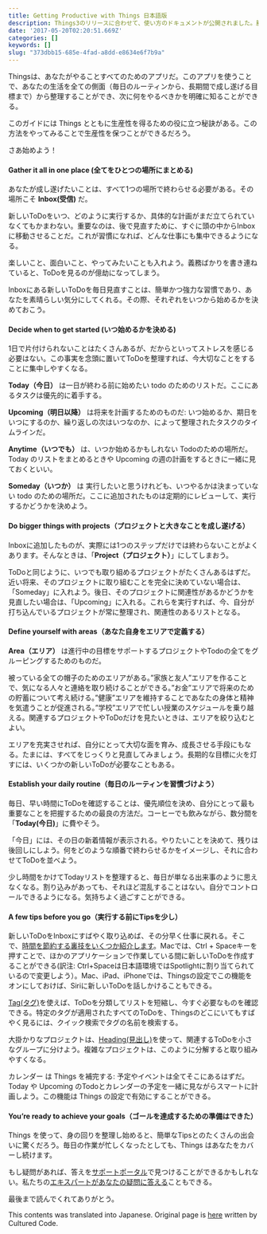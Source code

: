 ```yaml
---
title: Getting Productive with Things 日本語版
description: Things3のリリースに合わせて、使い方のドキュメントが公開されました。勝手訳しておきます。日本語らしい文章に近づけるために意訳しているところもあります。オリジナルはこちらです。
date: '2017-05-20T02:20:51.669Z'
categories: []
keywords: []
slug: "373dbb15-685e-4fad-a8dd-e8634e6f7b9a"
---
```

Thingsは、あなたがやることすべてのためのアプリだ。このアプリを使うことで、あなたの生活を全ての側面（毎日のルーティンから、長期間で成し遂げる目標まで）から整理することができ、次に何をやるべきかを明確に知ることができる。

このガイドには Things とともに生産性を得るための役に立つ秘訣がある。この方法をやってみることで生産性を保つことができるだろう。

さあ始めよう！

#### Gather it all in one place (全てをひとつの場所にまとめる)

あなたが成し遂げたいことは、すべて1つの場所で終わらせる必要がある。その場所こそ **Inbox(受信)** だ。

新しいToDoをいつ、どのように実行するか、具体的な計画がまだ立てられていなくてもかまわない。重要なのは、後で見直すために、すぐに頭の中からInboxに移動させることだ。これが習慣になれば、どんな仕事にも集中できるようになる。

楽しいこと、面白いこと、やってみたいことも入れよう。義務ばかりを書き連ねていると、ToDoを見るのが億劫になってしまう。

Inboxにある新しいToDoを毎日見直すことは、簡単かつ強力な習慣であり、あなたを素晴らしい気分にしてくれる。その際、それぞれをいつから始めるかを決めておこう。

#### Decide when to get started (いつ始めるかを決める)

1日で片付けられないことはたくさんあるが、だからといってストレスを感じる必要はない。この事実を念頭に置いてToDoを整理すれば、今大切なことをすることに集中しやすくなる。

**Today（今日）** は一日が終わる前に始めたい todo のためのリストだ。ここにあるタスクは優先的に着手する。

**Upcoming（明日以降）** は将来を計画するためのものだ: いつ始めるか、期日をいつにするのか、繰り返しの次はいつなのか、によって整理されたタスクのタイムラインだ。

**Anytime（いつでも）** は、いつか始めるかもしれない Todoのための場所だ。Today のリストをまとめるときや Upcoming の週の計画をするときに一緒に見ておくといい。

**Someday（いつか）** は 実行したいと思うけれども、いつやるかは決まっていない todo のための場所だ。ここに追加されたものは定期的にレビューして、実行するかどうかを決めよう。

#### Do bigger things with projects（プロジェクトと大きなことを成し遂げる）

Inboxに追加したものが、実際には1つのステップだけでは終わらないことがよくあります。そんなときは、「**Project（プロジェクト）**」にしてしまおう。

ToDoと同じように、いつでも取り組めるプロジェクトがたくさんあるはずだ。近い将来、そのプロジェクトに取り組むことを完全に決めていない場合は、「Someday」に入れよう。後日、そのプロジェクトに関連性があるかどうかを見直したい場合は、「Upcoming」に入れる。これらを実行すれば、今、自分が打ち込んでいるプロジェクトが常に整理され、関連性のあるリストとなる。

#### Define yourself with areas（あなた自身をエリアで定義する）

**Area（エリア）** は進行中の目標をサポートするプロジェクトやTodoの全てをグルーピングするためのものだ。

被っている全ての帽子のためのエリアがある。”家族と友人”エリアを作ることで、気になる人々と連絡を取り続けることができる。”お金”エリアで将来のための貯蓄について考え続ける。”健康”エリアを維持することであなたの身体と精神を気遣うことが促進される。”学校”エリアで忙しい授業のスケジュールを乗り越える。関連するプロジェクトやToDoだけを見たいときは、エリアを絞り込むとよい。

エリアを充実させれば、自分にとって大切な面を育み、成長させる手段にもなる。たまには、すべてをじっくりと見直してみましょう。長期的な目標に火を灯すには、いくつかの新しいToDoが必要なこともある。

#### Establish your daily routine（毎日のルーティンを習慣づけよう）

毎日、早い時間にToDoを確認することは、優先順位を決め、自分にとって最も重要なことを把握するための最良の方法だ。コーヒーでも飲みながら、数分間を「**Today(今日)**」に費やそう。

「今日」には、その日の新着情報が表示される。やりたいことを決めて、残りは後回しにしよう。何をどのような順番で終わらせるかをイメージし、それに合わせてToDoを並べよう。

少し時間をかけてTodayリストを整理すると、毎日が単なる出来事のように思えなくなる。割り込みがあっても、それほど混乱することはない。自分でコントロールできるようになる。気持ちよく過ごすことができる。

#### A few tips before you go（実行する前にTipsを少し）

新しいToDoをInboxにすばやく取り込めば、その分早く仕事に戻れる。そこで、[時間を節約する裏技をいくつか紹介します](https://culturedcode.com/things/support/articles/2803569/)。Macでは、Ctrl + Spaceキーを押すことで、ほかのアプリケーションで作業している間に新しいToDoを作成することができる(訳注: Ctrl+Spaceは日本語環境ではSpotlightに割り当てられているので変更しよう）。Mac、iPad、iPhoneでは、Thingsの設定でこの機能をオンにしておけば、Siriに新しいToDoを話しかけることもできる。

[Tag(タグ)](https://culturedcode.com/things/support/articles/2803581/)を使えば、ToDoを分類してリストを短縮し、今すぐ必要なものを確認できる。特定のタグが適用されたすべてのToDoを、Thingsのどこにいてもすばやく見るには、クイック検索でタグの名前を検索する。

大掛かりなプロジェクトは、[Heading(見出し)](https://culturedcode.com/things/support/articles/2803577/)を使って、関連するToDoを小さなグループに分けよう。複雑なプロジェクトは、このように分解すると取り組みやすくなる。

カレンダー は Things を補完する: 予定やイベントは全てそこにあるはずだ。Today や Upcoming のTodoとカレンダーの予定を一緒に見ながらスマートに計画しよう。この機能は Things の設定で有効にすることができる。

#### You’re ready to achieve your goals（ゴールを達成するための準備はできた）

Things を使って、身の回りを整理し始めると、簡単なTipsとのたくさんの出会いに驚くだろう。毎日の作業が忙しくなったとしても、Things はあなたをカバーし続けます。

もし疑問があれば、答えを[サポートポータル](https://culturedcode.com/support/)で見つけることができるかもしれない。私たちの[エキスパートがあなたの疑問に答える](https://culturedcode.com/contact/)こともできる。

最後まで読んでくれてありがとう。

This contents was translated into Japanese. Original page is [here](https://culturedcode.com/things/guide/) written by Cultured Code.